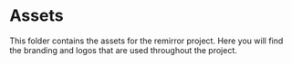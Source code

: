 # Assets

This folder contains the assets for the remirror project. Here you will find the branding and logos that are used throughout the project.
